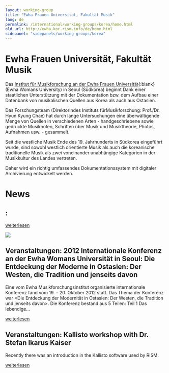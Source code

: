 ```yaml
---
layout: working-group
title: "Ewha Frauen Universität, Fakultät Musik"
lang: de
permalink: /international/working-groups/korea/home.html
old_url: http://ewha.kor.rism.info/de/home.html
sidepanel: "sidepanels/working-groups/korea"
---
```


# Ewha Frauen Universität, Fakultät Musik

Das [Institut für Musikforschung an der Ewha Frauen Universität](http://musicie.ewha.ac.kr/){:blank} (Ewha Womans University) in Seoul (Südkorea) beginnt Dank einer staatlichen Unterstützung mit der Dokumentation bzw. dem Aufbau einer Datenbank von musikalischen Quellen aus Korea als auch aus Ostasien.

Das Forschungsteam (Direktorindes Instituts fürMusikforschung: Prof./Dr. Hyun Kyung Chae) hat durch lange Untersuchungen eine überwältigende Menge von Quellen in verschiedenen Arten - handgeschriebene sowie gedruckte Musiknoten, Schriften über Musik und Musiktheorie, Photos, Aufnahmen usw. - gesammelt.

Seit die westliche Musik Ende des 19. Jahrhunderts in Südkorea eingeführt wurde, sind sowohl westlich orientierte Musik als auch die koreanische traditionelle Musik als zwei voneinander unabhängige Kategorien in der Musikkultur des Landes vertreten.

Daher wird ein richtig umfassendes Dokumentationssystem mit digitaler Archivierung entwickelt werden.



# News

## : 

[weiterlesen](de/home/newsdetails/article/531.html)

<!-- -->

 ![](/resources-old-website/workgroups-images/csm_poster_9880592d4d.jpg)

## Veranstaltungen: 2012 Internationale Konferenz an der Ewha Womans Universität in Seoul: Die Entdeckung der Moderne in Ostasien: Der Westen, die Tradition und jenseits davon

Eine vom Ewha Musikforschungsinstitut organisierte internationale Konferenz fand vom 19. – 20. Oktober 2012 statt. Das Thema der Konferenz war \<Die Entdeckung der Modernität in Ostasien: Der Westen, die Tradition und jenseits davon\>. Die Konferenz bestand aus 5 Teilen: Teil 1 Das lebendige...

[weiterlesen](de/home/newsdetails/article/531/2012-international-conference-at-ewha-womans-university-in-seoul-the-discovery-of-modernity-in-east.html "2012 Internationale Konferenz an der Ewha Womans Universität in Seoul: Die Entdeckung der Moderne in Ostasien: Der Westen, die Tradition und jenseits davon")

<!-- -->

## Veranstaltungen: Kallisto workshop with Dr. Stefan Ikarus Kaiser

Recently there was an introduction in the Kallisto software used by RISM.

[weiterlesen](de/home/newsdetails/article/531/kallisto-workshop-with-dr-stefan-ikarus-kaiser.html "Kallisto workshop with Dr. Stefan Ikarus Kaiser")

<!-- -->